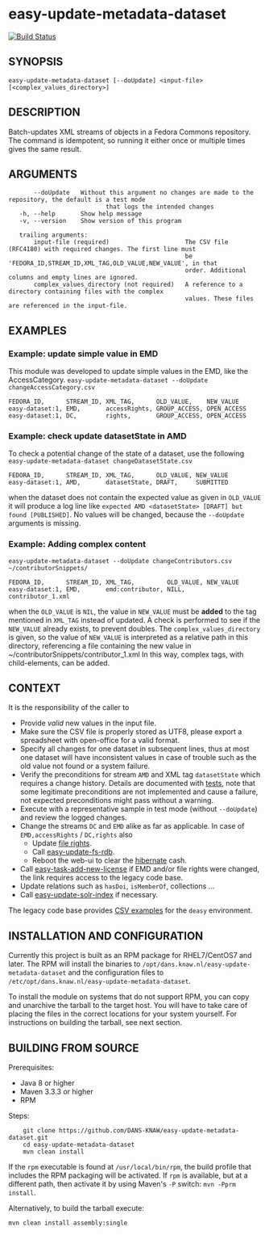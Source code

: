 easy-update-metadata-dataset
===========
[![Build Status](https://travis-ci.org/DANS-KNAW/easy-update-metadata-dataset.png?branch=master)](https://travis-ci.org/DANS-KNAW/easy-update-metadata-dataset)


SYNOPSIS
--------

    easy-update-metadata-dataset [--doUpdate] <input-file> [<complex_values_directory>]


DESCRIPTION
-----------

Batch-updates XML streams of objects in a Fedora Commons repository.
The command is idempotent, so running it either once or multiple times gives the same result.


ARGUMENTS
---------

           --doUpdate   Without this argument no changes are made to the repository, the default is a test mode
                               that logs the intended changes
       -h, --help       Show help message
       -v, --version    Show version of this program
         
       trailing arguments:
           input-file (required)                     The CSV file (RFC4180) with required changes. The first line must
                                                     be 'FEDORA_ID,STREAM_ID,XML_TAG,OLD_VALUE,NEW_VALUE', in that
                                                     order. Additional columns and empty lines are ignored.
           complex_values_directory (not required)   A reference to a directory containing files with the complex
                                                     values. These files are referenced in the input-file.
                              
                              
EXAMPLES
--------

### Example: update simple value in EMD

This module was developed to update simple values in the EMD, like the AccessCategory. 
`easy-update-metadata-dataset --doUpdate changeAccessCategory.csv`

```csv
FEDORA_ID,      STREAM_ID, XML_TAG,      OLD_VALUE,    NEW_VALUE
easy-dataset:1, EMD,       accessRights, GROUP_ACCESS, OPEN_ACCESS
easy-dataset:1, DC,        rights,       GROUP_ACCESS, OPEN_ACCESS
```
### Example: check update datasetState in AMD

To check a potential change of the state of a dataset, use the following
`easy-update-metadata-dataset changeDatasetState.csv`

```csv
FEDORA_ID,      STREAM_ID, XML_TAG,      OLD_VALUE, NEW_VALUE
easy-dataset:1, AMD,       datasetState, DRAFT,     SUBMITTED
```

when the dataset does not contain the expected value as given in `OLD_VALUE` it will produce a log line like `expected AMD <datasetState> [DRAFT] but found [PUBLISHED]`. No values will be changed, because the `--doUpdate` arguments is missing.

### Example: Adding complex content

`easy-update-metadata-dataset --doUpdate changeContributors.csv ~/contributorSnippets/`

```csv
FEDORA_ID,      STREAM_ID, XML_TAG,         OLD_VALUE, NEW_VALUE
easy-dataset:1, EMD,       emd:contributor, NILL,      contributor_1.xml
```

when the `OLD_VALUE` is `NIL`, the value in `NEW_VALUE` must be __added__ to the tag 
mentioned in `XML_TAG` instead of updated. A check is performed to see if the 
`NEW_VALUE` already exists, to prevent doubles.
The `complex_values_directory` is given, so the value of `NEW_VALUE` is interpreted 
as a relative path in this directory, referencing a file containing the new value in ~/contributorSnippets/contributor_1.xml
In this way, complex tags, with child-elements, can be added.

CONTEXT
-------

It is the responsibility of the caller to

* Provide _valid_ new values in the input file.
* Make sure the CSV file is properly stored as UTF8, please export a spreadsheet with open-office for a valid format.
* Specify all changes for one dataset in subsequent lines, thus at most one dataset will have inconsistent values
  in case of trouble such as the old value not found or a system failure.
* Verify the preconditions for stream `AMD` and XML tag `datasetState` which requires a change history.
  Details are documented with [tests], note that some legitimate preconditions are not implemented and cause a failure,
  not expected preconditions might pass without a warning.
* Execute with a representative sample in test mode (without `--doUpdate`) and review the logged changes.
* Change the streams `DC` and `EMD` alike as far as applicable.
  In case of `EMD,accessRights` / `DC,rights` also
  * Update [file rights].
  * Call [easy-update-fs-rdb].
  * Reboot the web-ui to clear the [hibernate] cash.
* Call [easy-task-add-new-license] if EMD and/or file rights were changed, the link requires access to the legacy code base.
* Update relations such as `hasDoi`, `isMemberOf`, collections ...
* Call [easy-update-solr-index] if necessary.

The legacy code base provides [CSV examples] for the `deasy` environment.

[easy-update-fs-rdb]: https://github.com/DANS-KNAW/easy-update-fs-rdb
[file rights]: https://github.com/DANS-KNAW/easy-update-metadata-fileitem
[hibernate]: http://hibernate.org/
[easy-task-add-new-license]: https://github.com/DANS-KNAW/easy-app/blob/master/tool/task-add-new-license/README.md
[easy-update-solr-index]: https://github.com/DANS-KNAW/easy-update-solr-index
[tests]: src/test/scala/nl/knaw/dans/easy/umd/TransformerSpec.scala
[CSV examples]: src/test/resources


INSTALLATION AND CONFIGURATION
------------------------------
Currently this project is built as an RPM package for RHEL7/CentOS7 and later. The RPM will install the binaries to
`/opt/dans.knaw.nl/easy-update-metadata-dataset` and the configuration files to `/etc/opt/dans.knaw.nl/easy-update-metadata-dataset`. 

To install the module on systems that do not support RPM, you can copy and unarchive the tarball to the target host.
You will have to take care of placing the files in the correct locations for your system yourself. For instructions
on building the tarball, see next section.

BUILDING FROM SOURCE
--------------------
Prerequisites:

* Java 8 or higher
* Maven 3.3.3 or higher
* RPM

Steps:

        git clone https://github.com/DANS-KNAW/easy-update-metadata-dataset.git
        cd easy-update-metadata-dataset
        mvn clean install

If the `rpm` executable is found at `/usr/local/bin/rpm`, the build profile that includes the RPM 
packaging will be activated. If `rpm` is available, but at a different path, then activate it by using
Maven's `-P` switch: `mvn -Pprm install`.

Alternatively, to build the tarball execute:

    mvn clean install assembly:single
